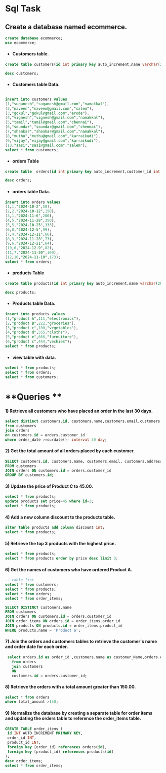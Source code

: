 # **Sql Task**

## Create a database named ecommerce.

```sql
create database ecommerce;
use ecommerce;
```

- #### Customers table.

```sql
create table customers(id int primary key auto_increment,name varchar(20),email varchar(20),address varchar(50));

desc customers;
```

- #### Customers table Data.

```sql

insert into customers values
(1,"suganesh","suganesh@gmail.com","namakkal"),
(2,"naveen","naveen@gmail.com","salem"),
(3,"gokul","gokul@gmail.com","erode"),
(4,"vignesh","vignesh@gmail.com","namakkal"),
(5,"tamil","tamil@gmail.com","chennai"),
(6,"soundar","soundar@gmail.com","chennai"),
(7,"shankar","shankar@gmail.com","namakkal"),
(8,"muthu","muthu@gmail.com","karraikudi"),
(9,"vijay","vijay@gmail.com","karraikudi"),
(10,"sasi","sasi@gmail.com","salem");
select * from customers;
```

- #### orders Table

```sql
create table  orders(id int primary key auto_increment,customer_id int references customers(id),order_date date ,total_amount int)	;

desc orders;
```

- #### orders table Data.

```sql
insert into orders values
(1,1,"2024-10-2",50),
(2,2,"2024-10-12",150),
(3,1,"2024-11-6",200),
(4,5,"2024-11-28",350),
(5,5,"2024-10-25",333),
(6,8,"2024-12-5",99),
(7,4,"2024-12-11",66),
(8,3,"2024-11-28",73),
(9,6,"2024-12-21",64),
(10,6,"2024-12-9",82),
(11,7,"2024-11-30",100),
(12,10,"2024-11-10",173);
select * from orders;
```

- #### products Table

```sql
create table products(id int primary key auto_increment,name varchar(20),price int,description varchar(50));

desc products;
```

- #### Products table Data.

```sql
insert into products values
(1,"product A",111,"electronics"),
(2,"product B",222,"groceries"),
(3,"product c",100,"vegetables"),
(4,"product d",555,"cloths"),
(5,"product e",666,"furnuiture"),
(6,"product c",444,"vechies");
select * from products;

```

- #### view table with data.

```sql
select * from products;
select * from orders;
select * from customers;
```

# **Queries **

#### 1) Retrieve all customers who have placed an order in the last 30 days.

```sql
select distinct customers.id, customers.name,customers.email,customers.address
from customers
join orders
on customers.id = orders.customer_id
where order_date >=curdate()- interval 30 day;
```

#### 2) Get the total amount of all orders placed by each customer.

```sql
SELECT customers.id, customers.name, customers.email, customers.address, SUM(orders.total_amount) AS Total_amount
FROM customers
JOIN orders ON customers.id = orders.customer_id
GROUP BY customers.id;
```

#### 3) Update the price of Product C to 45.00.

```sql
select * from products;
update products set price=45 where id=3;
select * from products;
```

#### 4) Add a new column discount to the products table.

```sql
alter table products add column discount int;
select * from products;
```

#### 5) Retrieve the top 3 products with the highest price.

```sql
select * from products;
select * from products order by price desc limit 3;
```

#### 6) Get the names of customers who have ordered Product A.

```sql
-- table list
select * from customers;
select * from products;
select * from orders;
select * from order_items;

SELECT DISTINCT customers.name
FROM customers
JOIN orders ON customers.id = orders.customer_id
JOIN order_items ON orders.id = order_items.order_id
JOIN products ON products.id = order_items.product_id
WHERE products.name = 'Product a';
```

#### 7) Join the orders and customers tables to retrieve the customer's name and order date for each order.

```sql
 select orders.id as order_id ,customers.name as customer_Name,orders.order_date
   from orders
   join customers
   ON
   customers.id = orders.customer_id;

   ```
 #### 8) Retrieve the orders with a total amount greater than 150.00.

 ```sql
select * from orders
where total_amount >150;
 ```

  #### 9) Normalize the database by creating a separate table for order items and updating the orders table to reference the order_items table.

   ```sql
   CREATE TABLE order_items (
    id INT AUTO_INCREMENT PRIMARY KEY,
    order_id INT,
    product_id INT,
    foreign key (order_id) references orders(id),
    foreign key (product_id) references products(id)
);
desc order_items;
select * from order_items;
```




